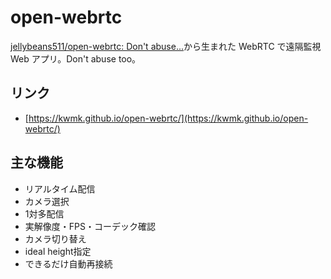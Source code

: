 # open-webrtc

[jellybeans511/open-webrtc: Don't abuse...](https://github.com/jellybeans511/open-webrtc)から生まれた WebRTC で遠隔監視 Web アプリ。Don't abuse too。

## リンク

- [https://kwmk.github.io/open-webrtc/](https://kwmk.github.io/open-webrtc/)

## 主な機能

- リアルタイム配信
- カメラ選択
- 1対多配信
- 実解像度・FPS・コーデック確認
- カメラ切り替え
- ideal height指定
- できるだけ自動再接続

